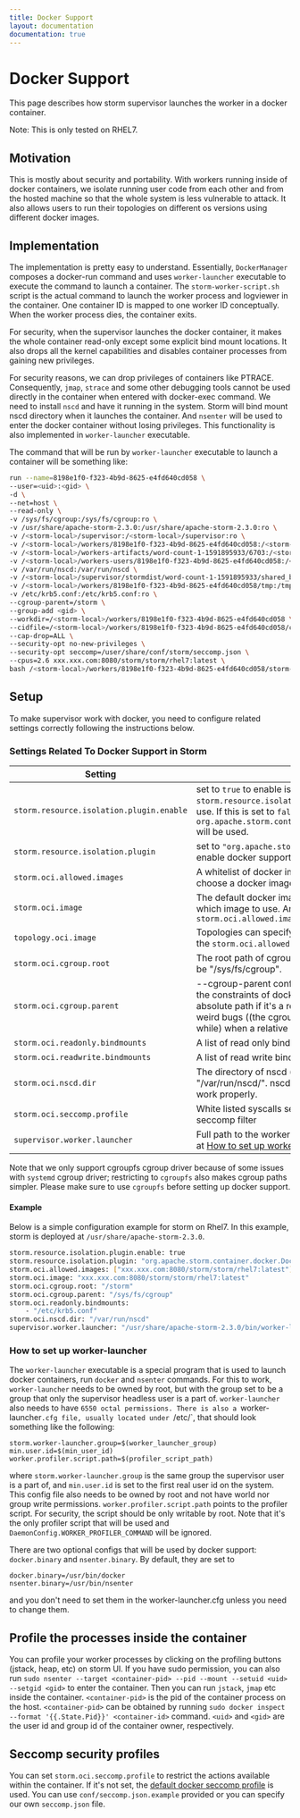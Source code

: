 ```yaml
---
title: Docker Support
layout: documentation
documentation: true
---
```


# Docker Support

This page describes how storm supervisor launches the worker in a docker container. 

Note: This is only tested on RHEL7.

## Motivation

This is mostly about security and portability. With workers running inside of docker containers, we isolate running user code from each other and from the hosted machine so that the whole system is less vulnerable to attack. 
It also allows users to run their topologies on different os versions using different docker images.

## Implementation

The implementation is pretty easy to understand. Essentially, `DockerManager` composes a docker-run command and uses `worker-launcher` executable to execute the command 
to launch a container. The `storm-worker-script.sh` script is the actual command to launch the worker process and logviewer in the container.
One container ID is mapped to one worker ID conceptually. When the worker process dies, the container exits. 

For security, when the supervisor launches the docker container, it makes the whole container read-only except some explicit bind mount locations.
It also drops all the kernel capabilities and disables container processes from gaining new privileges. 

For security reasons, we can drop privileges of containers like PTRACE. Consequently, `jmap`, `strace` and some other debugging tools cannot be used directly in the container when entered with docker-exec command. 
We need to install `nscd` and have it running in the system. Storm will bind mount nscd directory when it launches the container. 
And `nsenter` will be used to enter the docker container without losing privileges. This functionality is also implemented in `worker-launcher` executable.

The command that will be run by `worker-launcher` executable to launch a container will be something like:

```bash
run --name=8198e1f0-f323-4b9d-8625-e4fd640cd058 \
--user=<uid>:<gid> \
-d \
--net=host \
--read-only \
-v /sys/fs/cgroup:/sys/fs/cgroup:ro \
-v /usr/share/apache-storm-2.3.0:/usr/share/apache-storm-2.3.0:ro \
-v /<storm-local>/supervisor:/<storm-local>/supervisor:ro \
-v /<storm-local>/workers/8198e1f0-f323-4b9d-8625-e4fd640cd058:/<storm-local>/workers/8198e1f0-f323-4b9d-8625-e4fd640cd058 \
-v /<storm-local>/workers-artifacts/word-count-1-1591895933/6703:/<storm-local>/workers-artifacts/word-count-1-1591895933/6703 \
-v /<storm-local>/workers-users/8198e1f0-f323-4b9d-8625-e4fd640cd058:/<storm-local>/workers-users/8198e1f0-f323-4b9d-8625-e4fd640cd058 \
-v /var/run/nscd:/var/run/nscd \
-v /<storm-local>/supervisor/stormdist/word-count-1-1591895933/shared_by_topology:/<storm-local>/supervisor/stormdist/word-count-1-1591895933/shared_by_topology \
-v /<storm-local>/workers/8198e1f0-f323-4b9d-8625-e4fd640cd058/tmp:/tmp \
-v /etc/krb5.conf:/etc/krb5.conf:ro \
--cgroup-parent=/storm \
--group-add <gid> \
--workdir=/<storm-local>/workers/8198e1f0-f323-4b9d-8625-e4fd640cd058 \
--cidfile=/<storm-local>/workers/8198e1f0-f323-4b9d-8625-e4fd640cd058/container.cid \
--cap-drop=ALL \
--security-opt no-new-privileges \
--security-opt seccomp=/user/share/conf/storm/seccomp.json \
--cpus=2.6 xxx.xxx.com:8080/storm/storm/rhel7:latest \
bash /<storm-local>/workers/8198e1f0-f323-4b9d-8625-e4fd640cd058/storm-worker-script.sh
```


## Setup

To make supervisor work with docker, you need to configure related settings correctly following the instructions below.

### Settings Related To Docker Support in Storm

| Setting                                   | Description                                                                                                                                                                                                                                                                                                                                                                                                                                                                                                                            |
|-------------------------------------------|-------------------------------------------------------------------------------------------------------------------------------------------------------------------------------------------------------------------------------------------------------------------------------------------------------------------------------------------------------------------------------------------------------------------------------------------------------------------------------------------------------------------------------------|
| `storm.resource.isolation.plugin.enable`  | set to `true` to enable isolation plugin. `storm.resource.isolation.plugin` determines which plugin to use. If this is set to `false`, `org.apache.storm.container.DefaultResourceIsolationManager` will be used.                                                                                                                                                                                                                                           |
| `storm.resource.isolation.plugin`         | set to `"org.apache.storm.container.docker.DockerManager"` to enable docker support                                                                                                                                                                                                                                                                                                                                                                                                                              |
| `storm.oci.allowed.images`             | A whitelist of docker images that can be used. Users can only choose a docker image from the list.
| `storm.oci.image`                      | The default docker image to be used if user doesn't specify which image to use. And it must belong to the `storm.oci.allowed.images` 
| `topology.oci.image`                   | Topologies can specify which image to use. It must belong to the `storm.oci.allowed.images` |
| `storm.oci.cgroup.root`                | The root path of cgroup for docker to use. On RHEL7, it should be "/sys/fs/cgroup".
| `storm.oci.cgroup.parent`              | --cgroup-parent config for docker command. It must follow the constraints of docker commands. The path will be made as absolute path if it's a relative path because we saw some weird bugs ((the cgroup memory directory disappears after a while) when a relative path is used.
| `storm.oci.readonly.bindmounts`        | A list of read only bind mounted directories.
| `storm.oci.readwrite.bindmounts`        | A list of read write bind mounted directories.
| `storm.oci.nscd.dir`                   | The directory of nscd (name service cache daemon), e.g. "/var/run/nscd/". nscd must be running so that profiling can work properly.
| `storm.oci.seccomp.profile`            | White listed syscalls seccomp Json file to be used as a seccomp filter
| `supervisor.worker.launcher`              | Full path to the worker-launcher executable. Details explained at [How to set up worker-launcher](#how-to-set-up-worker-launcher)

Note that we only support cgroupfs cgroup driver because of some issues with `systemd` cgroup driver; restricting to `cgroupfs` also makes cgroup paths simpler. Please make sure to use `cgroupfs` before setting up docker support.

#### Example

Below is a simple configuration example for storm on Rhel7. In this example, storm is deployed at `/usr/share/apache-storm-2.3.0`.

```bash
storm.resource.isolation.plugin.enable: true
storm.resource.isolation.plugin: "org.apache.storm.container.docker.DockerManager"
storm.oci.allowed.images: ["xxx.xxx.com:8080/storm/storm/rhel7:latest"]
storm.oci.image: "xxx.xxx.com:8080/storm/storm/rhel7:latest"
storm.oci.cgroup.root: "/storm"
storm.oci.cgroup.parent: "/sys/fs/cgroup"
storm.oci.readonly.bindmounts:
    - "/etc/krb5.conf"
storm.oci.nscd.dir: "/var/run/nscd"
supervisor.worker.launcher: "/usr/share/apache-storm-2.3.0/bin/worker-launcher"
```

### How to set up worker-launcher

The `worker-launcher` executable is a special program that is used to launch docker containers, run `docker` and `nsenter` commands.
For this to work, `worker-launcher` needs to be owned by root, but with the group set to be a group that only the supervisor headless user is a part of. 
`worker-launcher` also needs to have `6550 octal permissions. There is also a `worker-launcher`.cfg file, usually located under `/etc/`, that should look something like the following:
```
storm.worker-launcher.group=$(worker_launcher_group)
min.user.id=$(min_user_id)
worker.profiler.script.path=$(profiler_script_path)
```
where `storm.worker-launcher.group` is the same group the supervisor user is a part of, and `min.user.id` is set to the first real user id on the system. This config file also needs to be owned by root and not have world nor group write permissions. 
`worker.profiler.script.path` points to the profiler script. For security, the script should be only writable by root. Note that it's the only profiler script that will be used and `DaemonConfig.WORKER_PROFILER_COMMAND` will be ignored.

There are two optional configs that will be used by docker support: `docker.binary` and `nsenter.binary`. By default, they are set to
```
docker.binary=/usr/bin/docker
nsenter.binary=/usr/bin/nsenter
```
and you don't need to set them in the worker-launcher.cfg unless you need to change them.

## Profile the processes inside the container
You can profile your worker processes by clicking on the profiling buttons (jstack, heap, etc) on storm UI.
If you have sudo permission, you can also run `sudo nsenter --target <container-pid> --pid --mount --setuid <uid> --setgid <gid>` to enter the container. 
Then you can run `jstack`, `jmap` etc inside the container. `<container-pid>` is the pid of the container process on the host.
`<container-pid>` can be obtained by running `sudo docker inspect --format '{{.State.Pid}}' <container-id>` command. 
`<uid>` and `<gid>` are the user id and group id of the container owner, respectively.

## Seccomp security profiles

You can set `storm.oci.seccomp.profile` to restrict the actions available within the container. If it's not set, the [default docker seccomp profile](https://github.com/moby/moby/blob/master/profiles/seccomp/default.json)
is used. You can use `conf/seccomp.json.example` provided or you can specify our own `seccomp.json` file.

